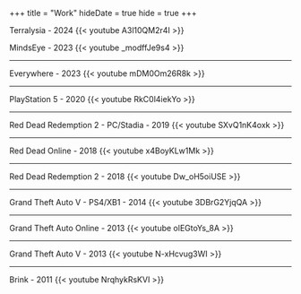 +++
title = "Work"
hideDate = true
hide = true
+++

Terralysia - 2024
{{< youtube A3l10QM2r4I >}}

MindsEye - 2023
{{< youtube _modffJe9s4 >}}

---
Everywhere - 2023
{{< youtube mDM0Om26R8k >}}

---
PlayStation 5 - 2020
{{< youtube RkC0l4iekYo >}}

---
Red Dead Redemption 2 - PC/Stadia - 2019
{{< youtube SXvQ1nK4oxk >}}

---
Red Dead Online - 2018
{{< youtube x4BoyKLw1Mk >}}

---
Red Dead Redemption 2 - 2018
{{< youtube Dw_oH5oiUSE >}}

---
Grand Theft Auto V - PS4/XB1 - 2014
{{< youtube 3DBrG2YjqQA >}}

---
Grand Theft Auto Online - 2013
{{< youtube olEGtoYs_8A >}}

---
Grand Theft Auto V - 2013
{{< youtube N-xHcvug3WI >}}

---
Brink - 2011
{{< youtube NrqhykRsKVI >}}
